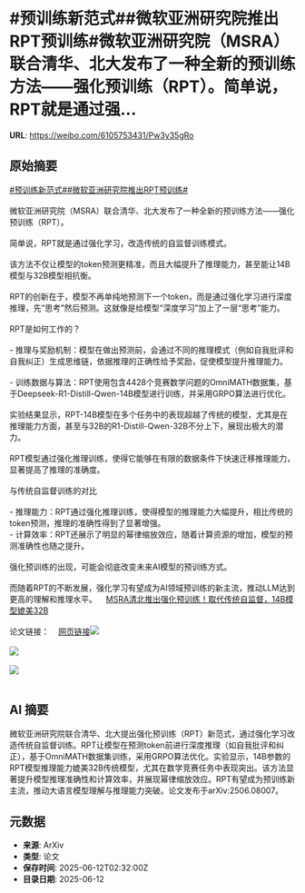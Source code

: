 # #预训练新范式##微软亚洲研究院推出RPT预训练#微软亚洲研究院（MSRA）联合清华、北大发布了一种全新的预训练方法——强化预训练（RPT）。简单说，RPT就是通过强...

**URL**: https://weibo.com/6105753431/Pw3y35gRo

## 原始摘要

<a href="https://m.weibo.cn/search?containerid=231522type%3D1%26t%3D10%26q%3D%23%E9%A2%84%E8%AE%AD%E7%BB%83%E6%96%B0%E8%8C%83%E5%BC%8F%23&amp;extparam=%23%E9%A2%84%E8%AE%AD%E7%BB%83%E6%96%B0%E8%8C%83%E5%BC%8F%23" data-hide=""><span class="surl-text">#预训练新范式#</span></a><a href="https://m.weibo.cn/search?containerid=231522type%3D1%26t%3D10%26q%3D%23%E5%BE%AE%E8%BD%AF%E4%BA%9A%E6%B4%B2%E7%A0%94%E7%A9%B6%E9%99%A2%E6%8E%A8%E5%87%BARPT%E9%A2%84%E8%AE%AD%E7%BB%83%23&amp;extparam=%23%E5%BE%AE%E8%BD%AF%E4%BA%9A%E6%B4%B2%E7%A0%94%E7%A9%B6%E9%99%A2%E6%8E%A8%E5%87%BARPT%E9%A2%84%E8%AE%AD%E7%BB%83%23" data-hide=""><span class="surl-text">#微软亚洲研究院推出RPT预训练#</span></a><br><br>微软亚洲研究院（MSRA）联合清华、北大发布了一种全新的预训练方法——强化预训练（RPT）。<br><br>简单说，RPT就是通过强化学习，改造传统的自监督训练模式。<br><br>该方法不仅让模型的token预测更精准，而且大幅提升了推理能力，甚至能让14B模型与32B模型相抗衡。<br><br>RPT的创新在于，模型不再单纯地预测下一个token，而是通过强化学习进行深度推理，先“思考”然后预测。这就像是给模型“深度学习”加上了一层“思考”能力。<br><br>RPT是如何工作的？<br><br>- 推理与奖励机制：模型在做出预测前，会通过不同的推理模式（例如自我批评和自我纠正）生成思维链，依据推理的正确性给予奖励，促使模型提升推理能力。<br><br>- 训练数据与算法：RPT使用包含4428个竞赛数学问题的OmniMATH数据集，基于Deepseek-R1-Distill-Qwen-14B模型进行训练，并采用GRPO算法进行优化。<br><br>实验结果显示，RPT-14B模型在多个任务中的表现超越了传统的模型，尤其是在推理能力方面，甚至与32B的R1-Distill-Qwen-32B不分上下，展现出极大的潜力。<br><br>RPT模型通过强化推理训练，使得它能够在有限的数据条件下快速迁移推理能力，显著提高了推理的准确度。<br><br>与传统自监督训练的对比<br><br>- 推理能力：RPT通过强化推理训练，使得模型的推理能力大幅提升，相比传统的token预测，推理的准确性得到了显著增强。<br>- 计算效率：RPT还展示了明显的幂律缩放效应，随着计算资源的增加，模型的预测准确性也随之提升。<br><br>强化预训练的出现，可能会彻底改变未来AI模型的预训练方式。<br><br>而随着RPT的不断发展，强化学习有望成为AI领域预训练的新主流，推动LLM达到更高的理解和推理水平。<a href="https://weibo.cn/sinaurl?u=https%3A%2F%2Fmp.weixin.qq.com%2Fs%2F6AW8iEAsD7BmSOwnOpfz4g" data-hide=""><span class="url-icon"><img style="width: 1rem;height: 1rem" src="https://h5.sinaimg.cn/upload/2015/09/25/3/timeline_card_small_web_default.png" referrerpolicy="no-referrer"></span><span class="surl-text">MSRA清北推出强化预训练！取代传统自监督，14B模型媲美32B</span></a><br><br>论文链接：<a href="https://weibo.cn/sinaurl?u=https%3A%2F%2Farxiv.org%2Fabs%2F2506.08007" data-hide=""><span class="url-icon"><img style="width: 1rem;height: 1rem" src="https://h5.sinaimg.cn/upload/2015/09/25/3/timeline_card_small_web_default.png" referrerpolicy="no-referrer"></span><span class="surl-text">网页链接</span></a><img style="" src="https://tvax3.sinaimg.cn/large/006Fd7o3gy1i2bikj2thzj30u00dsdms.jpg" referrerpolicy="no-referrer"><br><br><img style="" src="https://tvax1.sinaimg.cn/large/006Fd7o3gy1i2bikktvdnj30u00d2tbr.jpg" referrerpolicy="no-referrer"><br><br><img style="" src="https://tvax3.sinaimg.cn/large/006Fd7o3gy1i2bikn12akj30ls0dyk09.jpg" referrerpolicy="no-referrer"><br><br>

## AI 摘要

微软亚洲研究院联合清华、北大提出强化预训练（RPT）新范式，通过强化学习改造传统自监督训练。RPT让模型在预测token前进行深度推理（如自我批评和纠正），基于OmniMATH数据集训练，采用GRPO算法优化。实验显示，14B参数的RPT模型推理能力媲美32B传统模型，尤其在数学竞赛任务中表现突出。该方法显著提升模型推理准确性和计算效率，并展现幂律缩放效应。RPT有望成为预训练新主流，推动大语言模型理解与推理能力突破。论文发布于arXiv:2506.08007。

## 元数据

- **来源**: ArXiv
- **类型**: 论文
- **保存时间**: 2025-06-12T02:32:00Z
- **目录日期**: 2025-06-12
